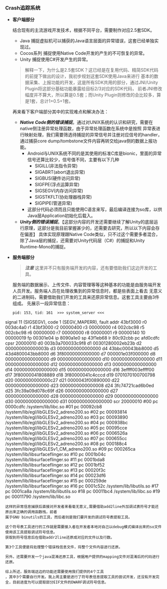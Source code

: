 ### Crash追踪系统

- **客户端部分**

  结合现有的主流游戏开发技术，根据不同平台，需要制作对应2.5套SDK。
  - Java 捕捉虚拟机可以捕获的Java语言层面的异常错误，这套已经单独实现过。
  - Cocos系列 捕捉使用Native Code开发的产生的不可恢复的异常。
  - Unity 捕捉使用C#开发产生的异常。
  > 解释一下，为什么是2.5套SDK？这已经是在复用代码、精简SDK代码的前提下做出的设计，我初步规划这套SDK使用Java来进行
  基本的数据采集、上报功能的开发，这是所有SDK共用的部分，通过JNI/Unity Plugin将这部分基础功能暴露给目标2/3对应的SDK代码，
  前者JNI修改幅度并不算大，所以算是0.5套；而Unity Plugin则修改的会比较多，算是1套，总计1+0.5+1套。

  再来看下客户端部分其中的实现难点和解决办法：
  - ***Native Code侧的错误捕捉***。通过对UNIX系统的认识和研究，需要在native侧注册异常处理函数，由于异常处理函数在系统中是按照
  异常表进行映射处理，我们需要筛选待捕捉的异常信号并注册对应信号的handler，通过捕获core dump/tombstone文件内容再转交给java侧的数据上报功能。
    - Android与UNIX系统不同的是其使用的标准C库是bionic，里面的异常信号还算比较少，信号值不同，主要有以下几种
      - SIGILL(非法指令异常)
      - SIGABRT(abort退出异常)
      - SIGBUS(硬件访问异常)
      - SIGFPE(浮点运算异常)
      - SIGSEGV(内存访问异常)
      - SIGSTKFLT(协处理器栈异常)
      - SIGPIPE(管道异常)
    - 这部分代码必须而且只能使用C语言来写，最后编译连接为so库，以供Java层Application初始化后载入。
  - ***Unity侧的错误捕捉***。【这部分内容的开发还需要继续了解Unity的底层运行原理，这部分是我目前掌握甚少的，还需要去研究，所以以下内容会存在偏差】
  具体实现原理跟Native Code类似，只不过这个需要多者混合，除了Java层的捕捉，还需要对Unity代码层（C#）的捕捉和Unity Runtime-Mono的捕捉。

- **服务端部分**

  > ***注意*** 这里并不只有服务端开发的内容，还有要借助我们这边开发的工具。

  服务端的数据展示、上传文件、内容管理等等这种基本的功能是由服务端开发人员开发。服务端人员在处理收集到的异常信息时，都是些表面上看去
  无意义的二进制码，需要借助我们开发的工具来还原异常信息。这套工具主要由3件组成。
  先展示一段异常信息：
  ```
  pid: 153, tid: 161  >>> system_server <<<
signal 11 (SIGSEGV), code 1 (SEGV_MAPERR), fault addr 43bf3000
 r0 003dc4a0  r1 43bf3000  r2 00000400  r3 00000000
 r4 002cbc98  r5 002cbc98  r6 00000000  r7 00000000
 r8 00000001  r9 00000140  10 00000019  fp 00301e04
 ip 8090a1e0  sp 43f1eb68  lr 80c92cbb  pc afd0cdfc  cpsr 20000010
 d0  003b3a700033c9f8  d1  00301280002eb23b
 d2  000000000000003b  d3  0000000000000000
 d4  43bbc00043bb8000  d5  43d4800043bb8000
 d6  3f80000000000000  d7  000001e03f000000
 d8  0000000000000000  d9  0000000000000000
 d10 0000000000000000  d11 0000000000000000
 d12 0000000000000000  d13 0000000000000000
 d14 0000000000000000  d15 0000000000000000
 d16 3effff003effff00  d17 3f80000041808889
 d18 3f80000041c4cccd  d19 0701070100700798
 d20 0000000000000c27  d21 0000043f00890000
 d22 0000000000000000  d23 0000000000000008
 d24 3fc74721cad6b0ed  d25 3fc39a09d078c69f
 d26 0000000000000000  d27 0000000000000000
 d28 0000000000000000  d29 0000000000000000
 d30 0000000000000000  d31 0000000000000000
 scr 20000010
 #00  pc 0000cdfc  /system/lib/libc.so
#01  pc 00092cb8  /system/lib/egl/libGLESv2_adreno200.so
#02  pc 00093814  /system/lib/egl/libGLESv2_adreno200.so
#03  pc 00093890  /system/lib/egl/libGLESv2_adreno200.so
#04  pc 000938bc  /system/lib/egl/libGLESv2_adreno200.so
#05  pc 00095cce  /system/lib/egl/libGLESv2_adreno200.so
#06  pc 0006526a  /system/lib/egl/libGLESv2_adreno200.so
#07  pc 000655cc  /system/lib/egl/libGLESv2_adreno200.so
#08  pc 000188c4  /system/lib/egl/libGLESv1_CM_adreno200.so
#09  pc 000265ca  /system/lib/libsurfaceflinger.so
#10  pc 0001b04c  /system/lib/libsurfaceflinger.so
#11  pc 0001bda8  /system/lib/libsurfaceflinger.so
#12  pc 0001bf52  /system/lib/libsurfaceflinger.so
#13  pc 00020f3c  /system/lib/libsurfaceflinger.so
#14  pc 00023df6  /system/lib/libsurfaceflinger.so
#15  pc 000259de  /system/lib/libsurfaceflinger.so
#16  pc 0001c52c  /system/lib/libutils.so
#17  pc 0001ca8a  /system/lib/libutils.so
#18  pc 00011bc4  /system/lib/libc.so
#19  pc 00011790  /system/lib/libc.so
  ```
  这样的异常信息捕获后直接对开发者来看毫无意义,需要借助add2line外加调试表符号才能还原出来正确的调用函数栈，前者
  属于GNU binutils的工具，而后者则是我们要开发的调试符号表提取工具。

  这个符号表工具进行的工作就是需要接入者在开发者本地对自己以debug模式编译出来的so文件使用该工具提取调试符号信息。
  获取到符号信息后在借助addr2line还原成对应的文件以及行数。

  第3个工具便是将处理整个错误栈信息文件，将整个文件内容进行还原。

  另外，还需要开发一个java混淆还原工具，根据用户提供的mapping文件对混淆后的代码进行还原。

  综上所述，服务端这边的功能还需要使用我们提供的4个工具
，其中3个需要自行开发。我上周主要是进行了符号表信息提取工具的尝试开发，还没有开发完全，目前进度为可以提取部分EIF文件的DWARF调试符号信息。


